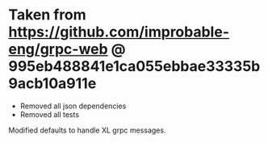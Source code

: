 # Taken from https://github.com/improbable-eng/grpc-web  @  995eb488841e1ca055ebbae33335b9acb10a911e


- Removed all json dependencies
- Removed all tests

Modified defaults to handle XL grpc messages.

